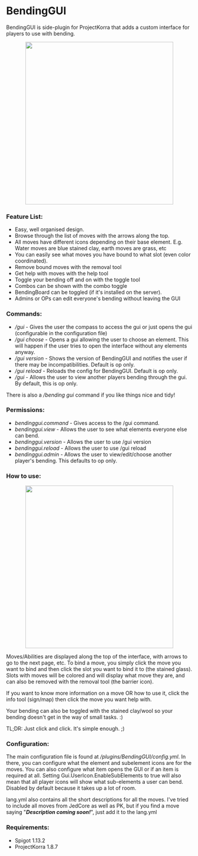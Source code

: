 # BendingGUI

BendingGUI is side-plugin for ProjectKorra that adds a custom interface for players to use with bending.

<p align="center"><img src="hack_one.png" height=440 width =400 /></p>

### Feature List:

- Easy, well organised design.
- Browse through the list of moves with the arrows along the top.
- All moves have different icons depending on their base element. E.g. Water moves are blue stained clay, earth moves are grass, etc
- You can easily see what moves you have bound to what slot (even color coordinated).
- Remove bound moves with the removal tool
- Get help with moves with the help tool
- Toggle your bending off and on with the toggle tool
- Combos can be shown with the combo toggle
- BendingBoard can be toggled (if it's installed on the server).
- Admins or OPs can edit everyone's bending without leaving the GUI

### Commands:

- */gui* - Gives the user the compass to access the gui or just opens the gui (configurable in the configuration file)
- */gui choose* - Opens a gui allowing the user to choose an element. This will happen if the user tries to open the interface without any elements anyway.
- */gui version* - Shows the version of BendingGUI and notifies the user if there may be incompatibilities. Default is op only.
- */gui reload* - Reloads the config for BendingGUI. Default is op only.
- */gui <player>* - Allows the user to view another players bending through the gui. By default, this is op only.

There is also a */bending gui* command if you like things nice and tidy!

### Permissions:

- *bendinggui.command* - Gives access to the /gui command.
- *bendinggui.view* - Allows the user to see what elements everyone else can bend.
- *bendinggui.version* - Allows the user to use /gui version
- *bendinggui.reload* - Allows the user to use /gui reload
- *bendinggui.admin* - Allows the user to view/edit/choose another player's bending. This defaults to op only.

### How to use:

<p align="center"><img src="hack_two.png" height=440 width =400 /></p>

Moves/Abilities are displayed along the top of the interface, with arrows to go to the next page, etc. To bind a move, you simply click the move you want to bind and then click the slot you want to bind it to (the stained glass). Slots with moves will be colored and will display what move they are, and can also be removed with the removal tool (the barrier icon).

If you want to know more information on a move OR how to use it, click the info tool (sign/map) then click the move you want help with.

Your bending can also be toggled with the stained clay/wool so your bending doesn't get in the way of small tasks. :)

TL;DR: Just click and click. It's simple enough. ;)

### Configuration:
The main configuration file is found at _/plugins/BendingGUI/config.yml_. In there, you can configure what the element and subelement icons are for the moves. You can also configure what item opens the GUI or if an item is required at all. Setting Gui.UserIcon.EnableSubElements to true will also mean that all player icons will show what sub-elements a user can bend. Disabled by default because it takes up a lot of room.

lang.yml also contains all the short descriptions for all the moves. I've tried to include all moves from JedCore as well as PK, but if you find a move saying "***Description coming soon!***", just add it to the lang.yml

### Requirements:

- Spigot 1.13.2
- ProjectKorra 1.8.7

